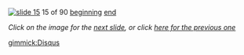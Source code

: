 [![slide 15](https://dl.dropboxusercontent.com/u/2977490/presentations/cookbook/img15.jpg)](16.md)
15 of 90
[beginning](01.md)
[end](89.md)

_Click on the image for the [next slide](16.md), or click [here for the previous one](14.md)_

[gimmick:Disqus](theodox-github)